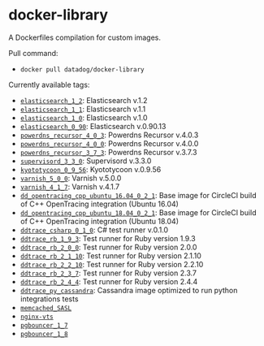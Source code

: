 # docker-library

A Dockerfiles compilation for custom images.

Pull command:

* `docker pull datadog/docker-library`

Currently available tags:

* [`elasticsearch_1_2`](https://github.com/DataDog/docker-library/tree/master/elasticsearch/1.2): Elasticsearch v.1.2
* [`elasticsearch_1_1`](https://github.com/DataDog/docker-library/tree/master/elasticsearch/1.1): Elasticsearch v.1.1
* [`elasticsearch_1_0`](https://github.com/DataDog/docker-library/tree/master/elasticsearch/1.0): Elasticsearch v.1.0
* [`elasticsearch_0_90`](https://github.com/DataDog/docker-library/tree/master/elasticsearch/0.90): Elasticsearch v.0.90.13
* [`powerdns_recursor_4_0_3`](https://github.com/DataDog/docker-library/tree/master/powerdns\_recursor/4.0.3): Powerdns Recursor v.4.0.3
* [`powerdns_recursor_4_0_0`](https://github.com/DataDog/docker-library/tree/master/powerdns\_recursor/4.0.0): Powerdns Recursor v.4.0.0
* [`powerdns_recursor_3_7_3`](https://github.com/DataDog/docker-library/tree/master/powerdns\_recursor/3.7.3): Powerdns Recursor v.3.7.3
* [`supervisord_3_3_0`](https://github.com/DataDog/docker-library/tree/master/supervisord/3.3.0): Supervisord v.3.3.0
* [`kyototycoon_0_9_56`](https://github.com/DataDog/docker-library/tree/master/kyototycoon/0.9.56): Kyototycoon v.0.9.56
* [`varnish_5_0_0`](https://github.com/DataDog/docker-library/tree/master/varnish/5.0.0): Varnish v.5.0.0
* [`varnish_4_1_7`](https://github.com/DataDog/docker-library/tree/master/varnish/4.1.7): Varnish v.4.1.7
* [`dd_opentracing_cpp_ubuntu_16.04_0_2_1`](https://github.com/DataDog/docker-library/tree/master/dd-opentracing-cpp/ubuntu_16.04/0.2.1): Base image for CircleCI build of C++ OpenTracing integration (Ubuntu 16.04)
* [`dd_opentracing_cpp_ubuntu_18.04_0_2_1`](https://github.com/DataDog/docker-library/tree/master/dd-opentracing-cpp/ubuntu_18.04/0.2.1): Base image for CircleCI build of C++ OpenTracing integration (Ubuntu 18.04)
* [`ddtrace_csharp_0_1_0`](https://github.com/DataDog/docker-library/tree/master/dd-trace-csharp/0.1.0): C# test runner v.0.1.0
* [`ddtrace_rb_1_9_3`](https://github.com/DataDog/docker-library/tree/master/dd-trace-rb/1.9.3): Test runner for Ruby version 1.9.3
* [`ddtrace_rb_2_0_0`](https://github.com/DataDog/docker-library/tree/master/dd-trace-rb/2.0.0): Test runner for Ruby version 2.0.0
* [`ddtrace_rb_2_1_10`](https://github.com/DataDog/docker-library/tree/master/dd-trace-rb/2.1.10): Test runner for Ruby version 2.1.10
* [`ddtrace_rb_2_2_10`](https://github.com/DataDog/docker-library/tree/master/dd-trace-rb/2.2.10): Test runner for Ruby version 2.2.10
* [`ddtrace_rb_2_3_7`](https://github.com/DataDog/docker-library/tree/master/dd-trace-rb/2.3.7): Test runner for Ruby version 2.3.7
* [`ddtrace_rb_2_4_4`](https://github.com/DataDog/docker-library/tree/master/dd-trace-rb/2.4.4): Test runner for Ruby version 2.4.4
* [`ddtrace_py_cassandra`](https://github.com/DataDog/docker-library/tree/master/dd-trace-py-cassandra): Cassandra image optimized to run python integrations tests
* [`memcached_SASL`](https://github.com/DataDog/docker-library/tree/master/memcached)
* [`nginx-vts`](https://github.com/DataDog/docker-library/tree/master/nginx-vts)
* [`pgbouncer_1_7`](https://github.com/DataDog/docker-library/tree/master/pgbouncer/1.7)
* [`pgbouncer_1_8`](https://github.com/DataDog/docker-library/tree/master/pgbouncer/1.7)
